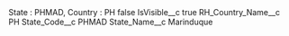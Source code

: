 <?xml version="1.0" encoding="UTF-8"?>
<CustomMetadata xmlns="http://soap.sforce.com/2006/04/metadata" xmlns:xsi="http://www.w3.org/2001/XMLSchema-instance" xmlns:xsd="http://www.w3.org/2001/XMLSchema">
    <label>State : PHMAD, Country : PH</label>
    <protected>false</protected>
    <values>
        <field>IsVisible__c</field>
        <value xsi:type="xsd:boolean">true</value>
    </values>
    <values>
        <field>RH_Country_Name__c</field>
        <value xsi:type="xsd:string">PH</value>
    </values>
    <values>
        <field>State_Code__c</field>
        <value xsi:type="xsd:string">PHMAD</value>
    </values>
    <values>
        <field>State_Name__c</field>
        <value xsi:type="xsd:string">Marinduque</value>
    </values>
</CustomMetadata>
